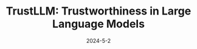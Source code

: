 ---
title: "TrustLLM: Trustworthiness in Large Language Models"
excerpt: 'H. Wang with many collegues, ICML 2024 \[[link](https://huggingface.co/papers/2401.05561)\] \[[arXiv](https://arxiv.org/abs/2401.05561)\]'
date: 2024-5-2
venue: 'ICML (Position Paper)'
pubtype: '2024'
excerpt_separator: ""
---